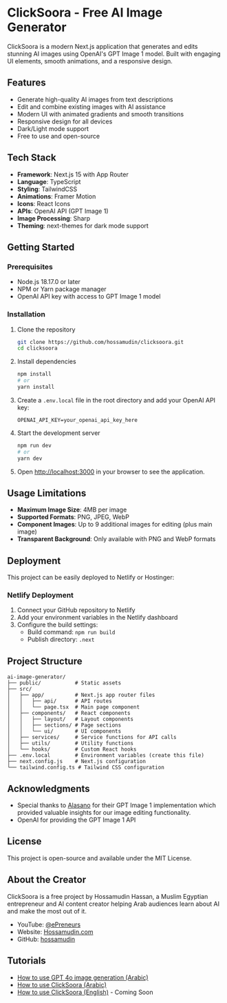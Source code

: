 # ClickSoora - Free AI Image Generator

ClickSoora is a modern Next.js application that generates and edits stunning AI images using OpenAI's GPT Image 1 model. Built with engaging UI elements, smooth animations, and a responsive design.

## Features

- Generate high-quality AI images from text descriptions
- Edit and combine existing images with AI assistance
- Modern UI with animated gradients and smooth transitions
- Responsive design for all devices
- Dark/Light mode support
- Free to use and open-source

## Tech Stack

- **Framework**: Next.js 15 with App Router
- **Language**: TypeScript
- **Styling**: TailwindCSS
- **Animations**: Framer Motion
- **Icons**: React Icons
- **APIs**: OpenAI API (GPT Image 1)
- **Image Processing**: Sharp
- **Theming**: next-themes for dark mode support

## Getting Started

### Prerequisites

- Node.js 18.17.0 or later
- NPM or Yarn package manager
- OpenAI API key with access to GPT Image 1 model

### Installation

1. Clone the repository
   ```bash
   git clone https://github.com/hossamudin/clicksoora.git
   cd clicksoora
   ```

2. Install dependencies
   ```bash
   npm install
   # or
   yarn install
   ```

3. Create a `.env.local` file in the root directory and add your OpenAI API key:
   ```
   OPENAI_API_KEY=your_openai_api_key_here
   ```

4. Start the development server
   ```bash
   npm run dev
   # or
   yarn dev
   ```

5. Open [http://localhost:3000](http://localhost:3000) in your browser to see the application.

## Usage Limitations

- **Maximum Image Size**: 4MB per image
- **Supported Formats**: PNG, JPEG, WebP
- **Component Images**: Up to 9 additional images for editing (plus main image)
- **Transparent Background**: Only available with PNG and WebP formats

## Deployment

This project can be easily deployed to Netlify or Hostinger:

### Netlify Deployment

1. Connect your GitHub repository to Netlify
2. Add your environment variables in the Netlify dashboard
3. Configure the build settings:
   - Build command: `npm run build`
   - Publish directory: `.next`

## Project Structure

```
ai-image-generator/
├── public/           # Static assets
├── src/
│   ├── app/          # Next.js app router files
│   │   ├── api/      # API routes
│   │   └── page.tsx  # Main page component
│   ├── components/   # React components
│   │   ├── layout/   # Layout components
│   │   ├── sections/ # Page sections
│   │   └── ui/       # UI components
│   ├── services/     # Service functions for API calls
│   ├── utils/        # Utility functions
│   └── hooks/        # Custom React hooks
├── .env.local        # Environment variables (create this file)
├── next.config.js    # Next.js configuration
└── tailwind.config.ts # Tailwind CSS configuration
```

## Acknowledgments

- Special thanks to [Alasano](https://github.com/Alasano/gpt-image-1-playground) for their GPT Image 1 implementation which provided valuable insights for our image editing functionality.
- OpenAI for providing the GPT Image 1 API

## License

This project is open-source and available under the MIT License.

## About the Creator

ClickSoora is a free project by Hossamudin Hassan, a Muslim Egyptian entrepreneur and AI content creator helping Arab audiences learn about AI and make the most out of it.

- YouTube: [@ePreneurs](https://www.youtube.com/@ePreneurs)
- Website: [Hossamudin.com](https://hossamudin.com)
- GitHub: [hossamudin](https://github.com/hossamudin)

## Tutorials

- [How to use GPT 4o image generation (Arabic)](https://www.youtube.com/watch?v=ZHo1Q870FnM)
- [How to use ClickSoora (Arabic)](https://youtu.be/zzNoASCoHs0)
- [How to use ClickSoora (English)](https://youtu.be/1c3LDfLlwM0) - Coming Soon
